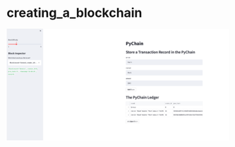 # creating_a_blockchain


![screenshot](https://github.com/KCorstor/creating_a_blockchain/blob/main/Screen%20Shot%202022-07-23%20at%204.23.02%20PM.png)
